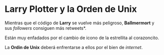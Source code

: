 # Larry Plotter y la Orden de Unix

Mientras que el código de **Larry** se vuelve más peligroso,
**Ballmermort** y sus *followers* consiguen más retweets*.

Están muy enfadados por el cambio de icono de la estrellita al corazoncito.

La **Ordin de Unix** deberá enfrentarse a ellos por el bien de *internet*.
